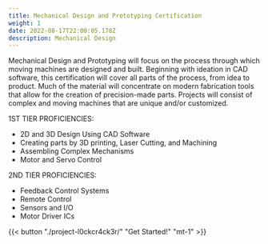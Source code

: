 ```yaml
---
title: Mechanical Design and Prototyping Certification
weight: 1
date: 2022-08-17T22:00:05.178Z
description: Mechanical Design
---
```

Mechanical Design and Prototyping will focus on the process through which moving machines are designed and built. Beginning with ideation in CAD software, this certification will cover all parts of the process, from idea to product. Much of the material will concentrate on modern fabrication tools that allow for the creation of precision-made parts. Projects will consist of complex and moving machines that are unique and/or customized.

1ST TIER PROFICIENCIES:

* 2D and 3D Design Using CAD Software
* Creating parts by 3D printing, Laser Cutting, and Machining
* Assembling Complex Mechanisms 
* Motor and Servo Control

2ND TIER PROFICIENCIES:

* Feedback Control Systems
* Remote Control
* Sensors and I/O
* Motor Driver ICs

{{< button "./project-l0ckcr4ck3r/" "Get Started!" "mt-1" >}}